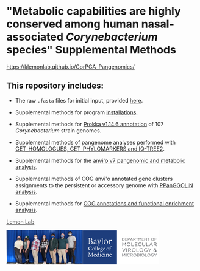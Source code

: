# "Metabolic capabilities are highly conserved among human nasal-associated *Corynebacterium* species" Supplemental Methods

https://klemonlab.github.io/CorPGA_Pangenomics/

## This repository includes:

-   The raw `.fasta` files for initial input, provided [here](https://github.com/KLemonLab/CorPGA_Pangenomics/tree/main/Strain_genomes).

-   Supplemental methods for program [installations](https://klemonlab.github.io/CorPGA_Pangenomics/SupplementalMethods_Installations.html).

-   Supplemental methods for [Prokka v1.14.6 annotation](https://klemonlab.github.io/CorPGA_Pangenomics/SupplementalMethods_Annotations.html) of 107 *Corynebacterium* strain genomes.

-   Supplemental methods of pangenome analyses performed with [GET_HOMOLOGUES, GET_PHYLOMARKERS and IQ-TREE2](https://klemonlab.github.io/CorPGA_Pangenomics/SupplementalMethods_GET_HOMOLOGUES.html).

-   Supplemental methods for the [anvi'o v7 pangenomic and metabolic analysis](https://klemonlab.github.io/CorPGA_Pangenomics/SupplementalMethods_Anvio.html).

-   Supplemental methods of COG anvi'o annotated gene clusters assignments to the persistent or accessory genome with [PPanGGOLiN analysis](https://klemonlab.github.io/CorPGA_Pangenomics/SupplementalMethods_PPanGGOLiN.html).

-   Supplemental methods for [COG annotations and functional enrichment analysis](https://klemonlab.github.io/CorPGA_Pangenomics/SupplementalMethods_COGS.html).

[Lemon Lab](https://www.bcm.edu/research/faculty-labs/katherine-lemon-lab)

<img src="images/klemonlab_photo.jpg" align="left" width="200" height="90"/>

<img src="images/Department-of-Molecular-Virology-&amp;-Microbiologyy-Horz-GRAY.png" align="left" width="200" height="90"/>
